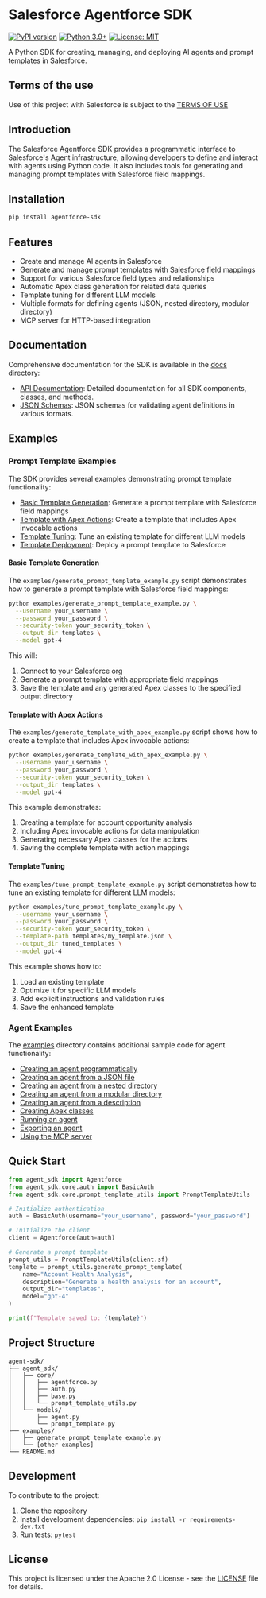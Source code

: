 # Salesforce Agentforce SDK

[![PyPI version](https://badge.fury.io/py/agentforce-sdk.svg)](https://badge.fury.io/py/agentforce-sdk)
[![Python 3.9+](https://img.shields.io/badge/python-3.9+-blue.svg)](https://www.python.org/downloads/)
[![License: MIT](https://img.shields.io/badge/License-MIT-yellow.svg)](https://opensource.org/licenses/MIT)

A Python SDK for creating, managing, and deploying AI agents and prompt templates in Salesforce.

## Terms of the use
Use of this project with Salesforce is subject to the [TERMS OF USE](https://github.com/salesforce/agent-sdk/blob/main/TERMS%20OF%20USE)

## Introduction

The Salesforce Agentforce SDK provides a programmatic interface to Salesforce's Agent infrastructure, allowing developers to define and interact with agents using Python code. It also includes tools for generating and managing prompt templates with Salesforce field mappings.

## Installation

```bash
pip install agentforce-sdk
```

## Features

- Create and manage AI agents in Salesforce
- Generate and manage prompt templates with Salesforce field mappings
- Support for various Salesforce field types and relationships
- Automatic Apex class generation for related data queries
- Template tuning for different LLM models
- Multiple formats for defining agents (JSON, nested directory, modular directory)
- MCP server for HTTP-based integration

## Documentation

Comprehensive documentation for the SDK is available in the [docs](https://github.com/salesforce/agent-sdk/tree/main/docs) directory:

- [API Documentation](https://github.com/salesforce/agent-sdk/blob/main/docs/api_documentation.md): Detailed documentation for all SDK components, classes, and methods.
- [JSON Schemas](https://github.com/salesforce/agent-sdk/tree/main/docs/schemas): JSON schemas for validating agent definitions in various formats.

## Examples

### Prompt Template Examples

The SDK provides several examples demonstrating prompt template functionality:

- [Basic Template Generation](https://github.com/salesforce/agent-sdk/blob/main/examples/generate_prompt_template_example.py): Generate a prompt template with Salesforce field mappings
- [Template with Apex Actions](https://github.com/salesforce/agent-sdk/blob/main/examples/generate_template_with_apex_example.py): Create a template that includes Apex invocable actions
- [Template Tuning](https://github.com/salesforce/agent-sdk/blob/main/examples/tune_prompt_template_example.py): Tune an existing template for different LLM models
- [Template Deployment](https://github.com/salesforce/agent-sdk/blob/main/examples/deploy_prompt_template_example.py): Deploy a prompt template to Salesforce

#### Basic Template Generation

The `examples/generate_prompt_template_example.py` script demonstrates how to generate a prompt template with Salesforce field mappings:

```bash
python examples/generate_prompt_template_example.py \
  --username your_username \
  --password your_password \
  --security-token your_security_token \
  --output_dir templates \
  --model gpt-4
```

This will:
1. Connect to your Salesforce org
2. Generate a prompt template with appropriate field mappings
3. Save the template and any generated Apex classes to the specified output directory

#### Template with Apex Actions

The `examples/generate_template_with_apex_example.py` script shows how to create a template that includes Apex invocable actions:

```bash
python examples/generate_template_with_apex_example.py \
  --username your_username \
  --password your_password \
  --security-token your_security_token \
  --output_dir templates \
  --model gpt-4
```

This example demonstrates:
1. Creating a template for account opportunity analysis
2. Including Apex invocable actions for data manipulation
3. Generating necessary Apex classes for the actions
4. Saving the complete template with action mappings

#### Template Tuning

The `examples/tune_prompt_template_example.py` script demonstrates how to tune an existing template for different LLM models:

```bash
python examples/tune_prompt_template_example.py \
  --username your_username \
  --password your_password \
  --security-token your_security_token \
  --template-path templates/my_template.json \
  --output_dir tuned_templates \
  --model gpt-4
```

This example shows how to:
1. Load an existing template
2. Optimize it for specific LLM models
3. Add explicit instructions and validation rules
4. Save the enhanced template

### Agent Examples

The [examples](https://github.com/salesforce/agent-sdk/tree/main/examples) directory contains additional sample code for agent functionality:

- [Creating an agent programmatically](https://github.com/salesforce/agent-sdk/blob/main/examples/create_agent_programmatically.py)
- [Creating an agent from a JSON file](https://github.com/salesforce/agent-sdk/blob/main/examples/create_agent_from_json_file.py)
- [Creating an agent from a nested directory](https://github.com/salesforce/agent-sdk/blob/main/examples/create_agent_from_nested_directory.py)
- [Creating an agent from a modular directory](https://github.com/salesforce/agent-sdk/blob/main/examples/create_agent_from_modular_directory.py)
- [Creating an agent from a description](https://github.com/salesforce/agent-sdk/blob/main/examples/create_agent_from_description.py)
- [Creating Apex classes](https://github.com/salesforce/agent-sdk/blob/main/examples/create_apex_class_example.py)
- [Running an agent](https://github.com/salesforce/agent-sdk/blob/main/examples/run_agent.py)
- [Exporting an agent](https://github.com/salesforce/agent-sdk/blob/main/examples/export_salesforce_agent_example.py)
- [Using the MCP server](https://github.com/salesforce/agent-sdk/blob/main/examples/mcp_server_example.py)

## Quick Start

```python
from agent_sdk import Agentforce
from agent_sdk.core.auth import BasicAuth
from agent_sdk.core.prompt_template_utils import PromptTemplateUtils

# Initialize authentication
auth = BasicAuth(username="your_username", password="your_password")

# Initialize the client
client = Agentforce(auth=auth)

# Generate a prompt template
prompt_utils = PromptTemplateUtils(client.sf)
template = prompt_utils.generate_prompt_template(
    name="Account Health Analysis",
    description="Generate a health analysis for an account",
    output_dir="templates",
    model="gpt-4"
)

print(f"Template saved to: {template}")
```

## Project Structure

```
agent-sdk/
├── agent_sdk/
│   ├── core/
│   │   ├── agentforce.py
│   │   ├── auth.py
│   │   ├── base.py
│   │   └── prompt_template_utils.py
│   └── models/
│       ├── agent.py
│       └── prompt_template.py
├── examples/
│   ├── generate_prompt_template_example.py
│   └── [other examples]
└── README.md
```

## Development

To contribute to the project:

1. Clone the repository
2. Install development dependencies: `pip install -r requirements-dev.txt`
3. Run tests: `pytest`

## License

This project is licensed under the Apache 2.0 License - see the [LICENSE](https://github.com/salesforce/agent-sdk/blob/main/LICENSE) file for details. 

